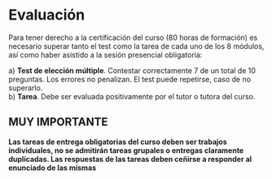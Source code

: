 # Evaluación

Para tener derecho a la certificación del curso \(80 horas de formación\) es necesario superar tanto el test como la tarea de cada uno de los 8 módulos, así como haber asistido a la sesión presencial obligatoria:

a\) **Test de elección múltiple**. Contestar correctamente 7 de un total de 10 preguntas. Los errores no penalizan. El test puede repetirse, caso de no superarlo.  
b\) **Tarea**. Debe ser evaluada positivamente por el tutor o tutora del curso.

## MUY IMPORTANTE

**Las tareas de entrega obligatorias del curso deben ser trabajos individuales, no se admitirán tareas grupales o entregas claramente duplicadas. Las respuestas de las tareas deben ceñirse a responder al enunciado de las mismas**

